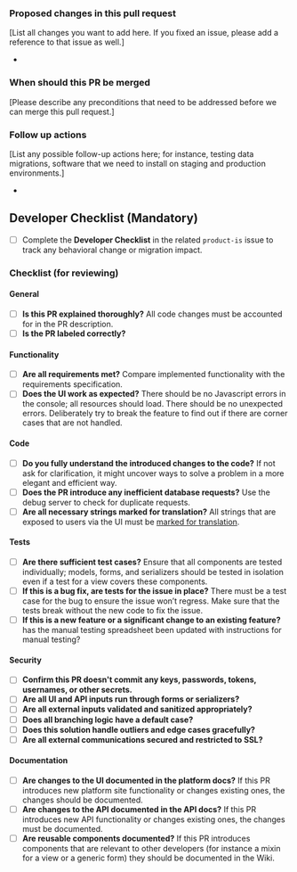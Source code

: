 ### Proposed changes in this pull request

[List all changes you want to add here. If you fixed an issue, please
add a reference to that issue as well.]

-

### When should this PR be merged

[Please describe any preconditions that need to be addressed before we
can merge this pull request.]


### Follow up actions

[List any possible follow-up actions here; for instance, testing data
migrations, software that we need to install on staging and production
environments.]

-

## Developer Checklist (Mandatory)

- [ ] Complete the **Developer Checklist** in the related `product-is` issue to track any behavioral change or migration impact.



### Checklist (for reviewing)

#### General

- [ ] **Is this PR explained thoroughly?** All code changes must be accounted for in the PR description.
- [ ] **Is the PR labeled correctly?**

#### Functionality

- [ ] **Are all requirements met?** Compare implemented functionality with the requirements specification.
- [ ] **Does the UI work as expected?** There should be no Javascript errors in the console; all resources should load. There should be no unexpected errors. Deliberately try to break the feature to find out if there are corner cases that are not handled.

#### Code

- [ ] **Do you fully understand the introduced changes to the code?** If not ask for clarification, it might uncover ways to solve a problem in a more elegant and efficient way.
- [ ] **Does the PR introduce any inefficient database requests?** Use the debug server to check for duplicate requests.
- [ ] **Are all necessary strings marked for translation?** All strings that are exposed to users via the UI must be [marked for translation](https://docs.djangoproject.com/en/1.10/topics/i18n/translation/).

#### Tests

- [ ] **Are there sufficient test cases?** Ensure that all components are tested individually; models, forms, and serializers should be tested in isolation even if a test for a view covers these components.
- [ ] **If this is a bug fix, are tests for the issue in place?**  There must be a test case for the bug to ensure the issue won’t regress. Make sure that the tests break without the new code to fix the issue.
- [ ] **If this is a new feature or a significant change to an existing feature?** has the manual testing spreadsheet been updated with instructions for manual testing?

#### Security

- [ ] **Confirm this PR doesn't commit any keys, passwords, tokens, usernames, or other secrets.**
- [ ] **Are all UI and API inputs run through forms or serializers?**
- [ ] **Are all external inputs validated and sanitized appropriately?**
- [ ] **Does all branching logic have a default case?**
- [ ] **Does this solution handle outliers and edge cases gracefully?**
- [ ] **Are all external communications secured and restricted to SSL?**

#### Documentation

- [ ] **Are changes to the UI documented in the platform docs?** If this PR introduces new platform site functionality or changes existing ones, the changes should be documented.
- [ ] **Are changes to the API documented in the API docs?** If this PR introduces new API functionality or changes existing ones, the changes must be documented.
- [ ] **Are reusable components documented?** If this PR introduces components that are relevant to other developers (for instance a mixin for a view or a generic form) they should be documented in the Wiki.
